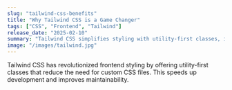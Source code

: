 ```yaml
---
slug: "tailwind-css-benefits"
title: "Why Tailwind CSS is a Game Changer"
tags: ["CSS", "Frontend", "Tailwind"]
release_date: "2025-02-10"
summary: "Tailwind CSS simplifies styling with utility-first classes, improving development speed."
image: "/images/tailwind.jpg"
---
```


Tailwind CSS has revolutionized frontend styling by offering utility-first classes that reduce the need for custom CSS files. This speeds up development and improves maintainability.

